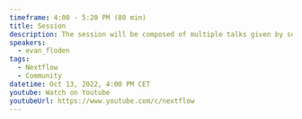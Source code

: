 ```yaml
---
timeframe: 4:00 - 5:20 PM (80 min)
title: Session
description: The session will be composed of multiple talks given by several speakers. Details will be announced soon.
speakers:
  - evan_floden
tags:
  - Nextflow
  - Community
datetime: Oct 13, 2022, 4:00 PM CET
youtube: Watch on Youtube
youtubeUrl: https://www.youtube.com/c/nextflow
---
```

